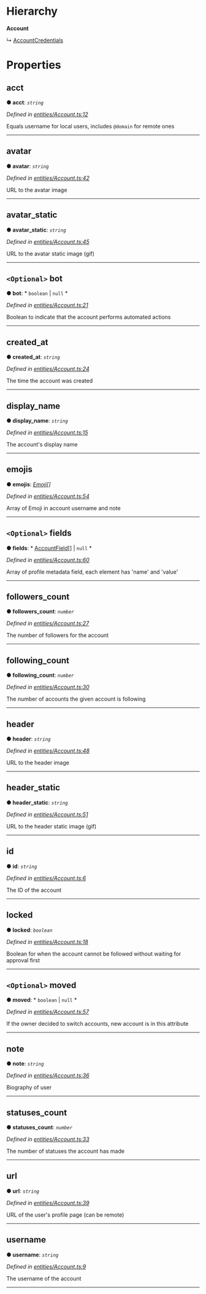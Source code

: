 

# Hierarchy

**Account**

↳  [AccountCredentials](_entities_account_.accountcredentials.md)

# Properties

<a id="acct"></a>

##  acct

**● acct**: *`string`*

*Defined in [entities/Account.ts:12](https://github.com/aendrew/core/blob/9182182/src/entities/Account.ts#L12)*

Equals username for local users, includes `@domain` for remote ones

___
<a id="avatar"></a>

##  avatar

**● avatar**: *`string`*

*Defined in [entities/Account.ts:42](https://github.com/aendrew/core/blob/9182182/src/entities/Account.ts#L42)*

URL to the avatar image

___
<a id="avatar_static"></a>

##  avatar_static

**● avatar_static**: *`string`*

*Defined in [entities/Account.ts:45](https://github.com/aendrew/core/blob/9182182/src/entities/Account.ts#L45)*

URL to the avatar static image (gif)

___
<a id="bot"></a>

## `<Optional>` bot

**● bot**: * `boolean` &#124; `null`
*

*Defined in [entities/Account.ts:21](https://github.com/aendrew/core/blob/9182182/src/entities/Account.ts#L21)*

Boolean to indicate that the account performs automated actions

___
<a id="created_at"></a>

##  created_at

**● created_at**: *`string`*

*Defined in [entities/Account.ts:24](https://github.com/aendrew/core/blob/9182182/src/entities/Account.ts#L24)*

The time the account was created

___
<a id="display_name"></a>

##  display_name

**● display_name**: *`string`*

*Defined in [entities/Account.ts:15](https://github.com/aendrew/core/blob/9182182/src/entities/Account.ts#L15)*

The account's display name

___
<a id="emojis"></a>

##  emojis

**● emojis**: *[Emoji](_entities_emoji_.emoji.md)[]*

*Defined in [entities/Account.ts:54](https://github.com/aendrew/core/blob/9182182/src/entities/Account.ts#L54)*

Array of Emoji in account username and note

___
<a id="fields"></a>

## `<Optional>` fields

**● fields**: * [AccountField](_entities_account_.accountfield.md)[] &#124; `null`
*

*Defined in [entities/Account.ts:60](https://github.com/aendrew/core/blob/9182182/src/entities/Account.ts#L60)*

Array of profile metadata field, each element has 'name' and 'value'

___
<a id="followers_count"></a>

##  followers_count

**● followers_count**: *`number`*

*Defined in [entities/Account.ts:27](https://github.com/aendrew/core/blob/9182182/src/entities/Account.ts#L27)*

The number of followers for the account

___
<a id="following_count"></a>

##  following_count

**● following_count**: *`number`*

*Defined in [entities/Account.ts:30](https://github.com/aendrew/core/blob/9182182/src/entities/Account.ts#L30)*

The number of accounts the given account is following

___
<a id="header"></a>

##  header

**● header**: *`string`*

*Defined in [entities/Account.ts:48](https://github.com/aendrew/core/blob/9182182/src/entities/Account.ts#L48)*

URL to the header image

___
<a id="header_static"></a>

##  header_static

**● header_static**: *`string`*

*Defined in [entities/Account.ts:51](https://github.com/aendrew/core/blob/9182182/src/entities/Account.ts#L51)*

URL to the header static image (gif)

___
<a id="id"></a>

##  id

**● id**: *`string`*

*Defined in [entities/Account.ts:6](https://github.com/aendrew/core/blob/9182182/src/entities/Account.ts#L6)*

The ID of the account

___
<a id="locked"></a>

##  locked

**● locked**: *`boolean`*

*Defined in [entities/Account.ts:18](https://github.com/aendrew/core/blob/9182182/src/entities/Account.ts#L18)*

Boolean for when the account cannot be followed without waiting for approval first

___
<a id="moved"></a>

## `<Optional>` moved

**● moved**: * `boolean` &#124; `null`
*

*Defined in [entities/Account.ts:57](https://github.com/aendrew/core/blob/9182182/src/entities/Account.ts#L57)*

If the owner decided to switch accounts, new account is in this attribute

___
<a id="note"></a>

##  note

**● note**: *`string`*

*Defined in [entities/Account.ts:36](https://github.com/aendrew/core/blob/9182182/src/entities/Account.ts#L36)*

Biography of user

___
<a id="statuses_count"></a>

##  statuses_count

**● statuses_count**: *`number`*

*Defined in [entities/Account.ts:33](https://github.com/aendrew/core/blob/9182182/src/entities/Account.ts#L33)*

The number of statuses the account has made

___
<a id="url"></a>

##  url

**● url**: *`string`*

*Defined in [entities/Account.ts:39](https://github.com/aendrew/core/blob/9182182/src/entities/Account.ts#L39)*

URL of the user's profile page (can be remote)

___
<a id="username"></a>

##  username

**● username**: *`string`*

*Defined in [entities/Account.ts:9](https://github.com/aendrew/core/blob/9182182/src/entities/Account.ts#L9)*

The username of the account

___

